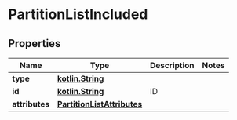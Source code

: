 # PartitionListIncluded

## Properties
Name | Type | Description | Notes
------------ | ------------- | ------------- | -------------
**type** | [**kotlin.String**](.md) |  | 
**id** | [**kotlin.String**](.md) | ID | 
**attributes** | [**PartitionListAttributes**](PartitionListAttributes.md) |  | 
